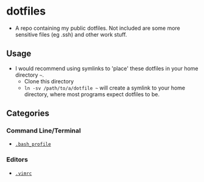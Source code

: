 # dotfiles

- A repo containing my public dotfiles. Not included are some more sensitive files (eg .ssh) and other work stuff.

## Usage

- I would recommend using symlinks to 'place' these dotfiles in your home directory `~`.
  - Clone this directory
  - `ln -sv /path/to/a/dotfile ~` will create a symlink to your home directory, where most programs expect dotfiles to be.

## Categories

### Command Line/Terminal

- [`.bash_profile`](./.bash_profile)

### Editors

- [`.vimrc`](./.vimrc)
